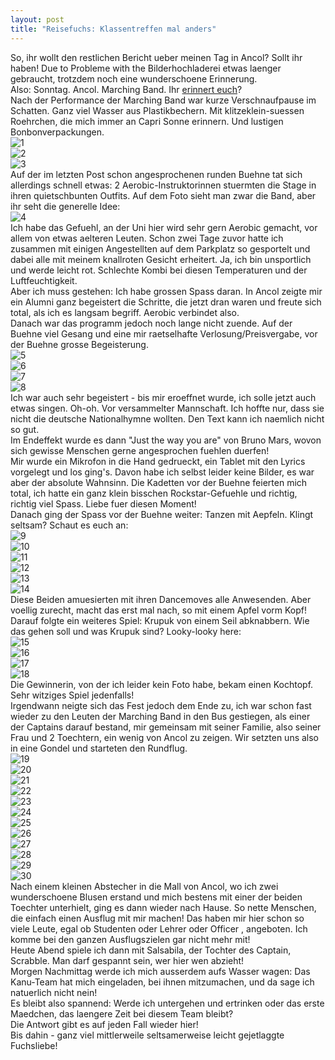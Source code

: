 ```yaml
---
layout: post
title: "Reisefuchs: Klassentreffen mal anders"
---
```


So, ihr wollt den restlichen Bericht ueber meinen Tag in Ancol? Sollt ihr haben! Due to Probleme with the Bilderhochladerei etwas laenger gebraucht, trotzdem noch eine wunderschoene Erinnerung.  
Also: Sonntag. Ancol. Marching Band. Ihr [erinnert euch](http://fuchsgehtum.de/reisefuchs-bangin-ancol/)?  
Nach der Performance der Marching Band war kurze Verschnaufpause im Schatten. Ganz viel Wasser aus Plastikbechern. Mit klitzeklein-suessen Roehrchen, die mich immer an Capri Sonne erinnern. Und lustigen Bonbonverpackungen.   
![1](https://farm4.staticflickr.com/3859/14201007099_69f6a7bcf5_c.jpg)  
![2](https://farm3.staticflickr.com/2900/14369248211_65ff3e2837_c.jpg)  
![3](https://farm6.staticflickr.com/5318/14201061939_98a028864c_c.jpg)  
Auf der im letzten Post schon angesprochenen runden Buehne tat sich allerdings schnell etwas: 2 Aerobic-Instruktorinnen stuermten die Stage in ihren quietschbunten Outfits. Auf dem Foto sieht man zwar die Band, aber ihr seht die generelle Idee:  
![4](https://farm6.staticflickr.com/5077/14201063169_712ec0832f_c.jpg)  
Ich habe das Gefuehl, an der Uni hier wird sehr gern Aerobic gemacht, vor allem von etwas aelteren Leuten. Schon zwei Tage zuvor hatte ich zusammen mit einigen Angestellten auf dem Parkplatz so gesportelt und dabei alle mit meinem knallroten Gesicht erheitert. Ja, ich bin unsportlich und werde leicht rot. Schlechte Kombi bei diesen Temperaturen und der Luftfeuchtigkeit.  
Aber ich muss gestehen: Ich habe grossen Spass daran. In Ancol zeigte mir ein Alumni ganz begeistert die Schritte, die jetzt dran waren und freute sich total, als ich es langsam begriff. Aerobic verbindet also.  
Danach war das programm jedoch noch lange nicht zuende. Auf der Buehne viel Gesang und eine mir raetselhafte Verlosung/Preisvergabe, vor der Buehne grosse Begeisterung.  
![5](https://farm3.staticflickr.com/2921/14387814545_871c7221dc_c.jpg)  
![6](https://farm4.staticflickr.com/3869/14384462361_67106e8ed4_c.jpg)  
![7](https://farm3.staticflickr.com/2897/14384580491_37db32af17_c.jpg)  
![8](https://farm6.staticflickr.com/5236/14384462391_b98a78ebd8_c.jpg)  
Ich war auch sehr begeistert - bis mir eroeffnet wurde, ich solle jetzt auch etwas singen. Oh-oh. Vor versammelter Mannschaft. Ich hoffte nur, dass sie nicht die deutsche Nationalhymne wollten. Den Text kann ich naemlich nicht so gut.  
Im Endeffekt wurde es dann "Just the way you are" von Bruno Mars, wovon sich gewisse Menschen gerne angesprochen fuehlen duerfen!  
Mir wurde ein Mikrofon in die Hand gedrueckt, ein Tablet mit den Lyrics vorgelegt und los ging's. Davon habe ich selbst leider keine Bilder, es war aber der absolute Wahnsinn. Die Kadetten vor der Buehne feierten mich total, ich hatte ein ganz klein bisschen Rockstar-Gefuehle und richtig, richtig viel Spass. Liebe fuer diesen Moment!  
Danach ging der Spass vor der Buehne weiter: Tanzen mit Aepfeln. Klingt seltsam? Schaut es euch an:  
![9](https://farm3.staticflickr.com/2924/14407985783_a315347da1_c.jpg)  
![10](https://farm3.staticflickr.com/2940/14364813756_5d0f4a8420_c.jpg)  
![11](https://farm4.staticflickr.com/3866/14407987383_d3b9d90fa6_c.jpg)  
![12](https://farm4.staticflickr.com/3908/14407986383_10c4c22180_c.jpg)  
![13](https://farm4.staticflickr.com/3865/14407986743_ca05b975ea_c.jpg)  
![14](https://farm6.staticflickr.com/5516/14364814346_45e3a64e77_c.jpg)  
Diese Beiden amuesierten mit ihren Dancemoves alle Anwesenden. Aber voellig zurecht,  macht das erst mal nach, so mit einem Apfel vorm Kopf!  
Darauf folgte ein weiteres Spiel: Krupuk von einem Seil abknabbern. Wie das gehen soll und was Krupuk sind? Looky-looky here:  
![15](https://farm6.staticflickr.com/5480/14201281979_5a536be199_c.jpg)  
![16](https://farm4.staticflickr.com/3843/14201282399_9f8d2066e0_c.jpg)  
![17](https://farm6.staticflickr.com/5116/14201282629_734bfd9cba_c.jpg)  
![18](https://farm4.staticflickr.com/3921/14201282619_f464308eeb_c.jpg)  
Die Gewinnerin, von der ich leider kein Foto habe, bekam einen Kochtopf. Sehr witziges Spiel jedenfalls!  
Irgendwann neigte sich das Fest jedoch dem Ende zu, ich war schon fast wieder zu den Leuten der Marching Band in den Bus gestiegen, als einer der Captains darauf bestand, mir gemeinsam mit seiner Familie, also seiner Frau und 2 Toechtern, ein wenig von Ancol zu zeigen. Wir setzten uns also in eine Gondel und starteten den Rundflug.  
![19](https://farm3.staticflickr.com/2911/14384581291_372aa8113f_c.jpg)  
![20](https://farm6.staticflickr.com/5579/14201627290_2fd7f63104_c.jpg)  
![21](https://farm3.staticflickr.com/2900/14384611761_be358684dc_c.jpg)  
![22](https://farm6.staticflickr.com/5508/14384612141_c2fd3d3052_c.jpg)  
![23](https://farm6.staticflickr.com/5503/14201626550_0b150a8ddd_c.jpg)  
![24](https://farm4.staticflickr.com/3869/14384611771_308744a5e0_c.jpg)  
![25](https://farm4.staticflickr.com/3894/14201626370_f212ec4cf8_c.jpg)  
![26](https://farm4.staticflickr.com/3914/14384612371_c56852ba19_c.jpg)  
![27](https://farm6.staticflickr.com/5192/14201626810_14c1965c0a_c.jpg)  
![28](https://farm4.staticflickr.com/3925/14201627310_a06a8ac285_c.jpg)  
![29](https://farm3.staticflickr.com/2936/14201627020_9406e62a19_c.jpg)  
![30](https://farm3.staticflickr.com/2922/14384612401_44212d334c_c.jpg)  
Nach einem kleinen Abstecher in die Mall von Ancol, wo ich zwei wunderschoene Blusen erstand und mich bestens mit einer der beiden Toechter unterhielt, ging es dann wieder nach Hause. So nette Menschen, die einfach einen Ausflug mit mir machen! Das haben mir hier schon so viele Leute, egal ob Studenten oder Lehrer oder Officer , angeboten. Ich komme bei den ganzen Ausflugszielen gar nicht mehr mit!  
Heute Abend spiele ich dann mit Salsabila, der Tochter des Captain, Scrabble. Man darf gespannt sein, wer hier wen abzieht!  
Morgen Nachmittag werde ich mich ausserdem aufs Wasser wagen: Das Kanu-Team hat mich eingeladen, bei ihnen mitzumachen, und da sage ich natuerlich nicht nein!  
Es bleibt also spannend: Werde ich untergehen und ertrinken oder das erste Maedchen, das laengere Zeit bei diesem Team bleibt?  
Die Antwort gibt es auf jeden Fall wieder hier!  
Bis dahin - ganz viel mittlerweile seltsamerweise leicht gejetlaggte Fuchsliebe!


